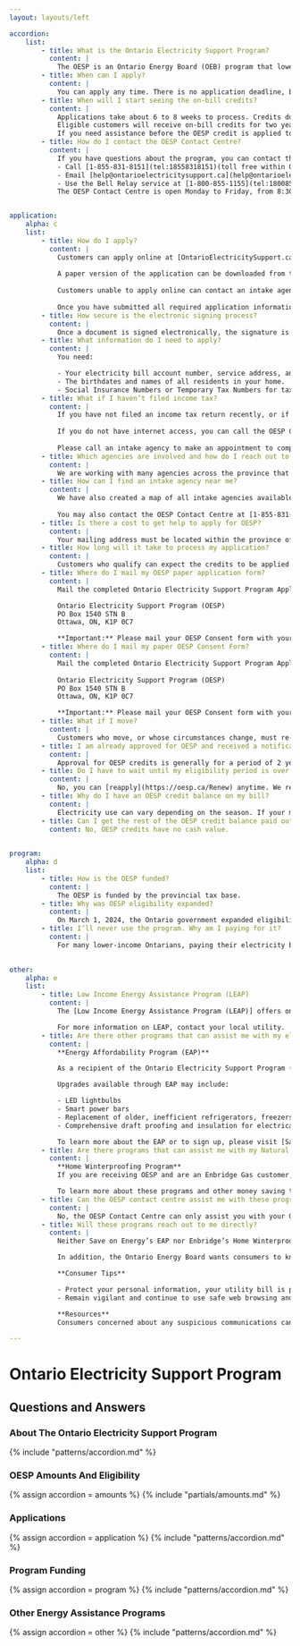 ```yaml
---
layout: layouts/left

accordion:
    list:
        - title: What is the Ontario Electricity Support Program?
          content: |
            The OESP is an Ontario Energy Board (OEB) program that lowers electricity bills for lower-income households. The OESP provides a monthly credit to eligible customers based on household income and household size. The OESP credits are applied directly to eligible customers’ bills.
        - title: When can I apply?
          content: |
            You can apply any time. There is no application deadline, but the sooner you apply and are accepted into the OESP, the sooner you will begin to receive the on-bill credits
        - title: When will I start seeing the on-bill credits?
          content: | 
            Applications take about 6 to 8 weeks to process. Credits don’t take effect until you submit all required information (including the signed consent form, if required) and your application is processed. The credit is applied to your utility bill as soon as possible after your application has been approved.
            Eligible customers will receive on-bill credits for two years regardless of when a customer applies and their credits begin. See "How do I Apply?"
            If you need assistance before the OESP credit is applied to your bill, please contact your electricity utility or visit the [OEB website](https://www.oeb.ca/rates-and-your-bill/help-low-income-consumers) for more information about other low-income programs that may be available to you.
        - title: How do I contact the OESP Contact Centre?
          content: |
            If you have questions about the program, you can contact the OESP Contact Centre in the following ways:
            - Call [1-855-831-8151](tel:18558318151)(toll free within Ontario)
            - Email [help@ontarioelectricitysupport.ca](help@ontarioelectricitysupport.ca)
            - Use the Bell Relay service at [1-800-855-1155](tel:18008551155) (TTY to TTY)
            The OESP Contact Centre is open Monday to Friday, from 8:30 a.m. to 5:00 p.m. ET.


application:
    alpha: c
    list:
        - title: How do I apply?
          content: |
            Customers can apply online at [OntarioElectricitySupport.ca.](http://www.ontarioelectricitysupport.ca/) You need to complete the online application. Then either complete the electronic consent form, or print and sign a paper consent form and mail it to the address provided on our website.
            
            A paper version of the application can be downloaded from the OESP application website at [OntarioElectricitySupport.ca](http://www.ontarioelectricitysupport.ca/) or can be mailed to applicants by the OESP Contact Centre upon request.
            
            Customers unable to apply online can contact an intake agency. Designated intake agencies can be searched on the OESP application website at [OntarioElectricitySupport.ca](http://www.ontarioelectricitysupport.ca/).
            
            Once you have submitted all required application information (including the OESP consent form), we will verify the household income and confirm eligibility with customers.
        - title: How secure is the electronic signing process?
          content: |
            Once a document is signed electronically, the signature is locked with a tamper-proof digital seal. Once locked, the signature cannot be copied or edited. Any attempt to alter the document’s contents will render it invalid. All data is stored in Canada on Secure servers.
        - title: What information do I need to apply?
          content: |
            You need:

            - Your electricity bill account number, service address, and account holder details.
            - The birthdates and names of all residents in your home.
            - Social Insurance Numbers or Temporary Tax Numbers for tax-filing household members.
        - title: What if I haven’t filed income tax?
          content: |
            If you have not filed an income tax return recently, or if your situation has changed since you last filed, you can apply for the OESP through a designated intake agency listed on our website at [OntarioElectricitySupport.ca](http://www.ontarioelectricitysupport.ca/).
            
            If you do not have internet access, you can call the OESP Contact Centre at [1-855-831-8151](tel:18558318151) to receive this information.
            
            Please call an intake agency to make an appointment to complete your OESP application. You need to bring all of the information specified in "What information do I need to apply?" and proof of your household income. Cheque stubs and letters from employers are examples of household income proof. Other types of proof may be applicable.
        - title: Which agencies are involved and how do I reach out to them if I need their help?
          content: |
            We are working with many agencies across the province that are available to help customers complete and submit their application. Agencies can be searched on the OESP website at [OntarioElectricitySupport.ca](http://www.ontarioelectricitysupport.ca/). We continually update the list as new intake agencies sign on. You may also contact the OESP Contact Centre at [1-855-831-8151](tel:18558318151) , 211 Ontario or your local utility for more information.
        - title: How can I find an intake agency near me?
          content: |
            We have also created a map of all intake agencies available to help customers complete and submit their OESP applications. You can use this map to search for an intake agency near you. To get to the map, click on [Google Maps].
            
            You may also contact the OESP Contact Centre at [1-855-831-8151](tel:18558318151), 211 Ontario or your local utility for more information.
        - title: Is there a cost to get help to apply for OESP?
          content: |
            Your mailing address must be located within the province of Ontario. If you have any questions about your mailing address, please call the OESP Contact Centre at [1-855-831-8151](tel:18558318151).
        - title: How long will it take to process my application?
          content: |
            Customers who qualify can expect the credits to be applied to their bill 6 to 8 weeks later. This timeline is based on your timely completion of all the steps of the application process including mailing in your OESP Consent form to the OESP Contact Centre.
        - title: Where do I mail my OESP paper application form?
          content: |
            Mail the completed Ontario Electricity Support Program Application Form to the address below:

            Ontario Electricity Support Program (OESP)
            PO Box 1540 STN B
            Ottawa, ON, K1P 0C7  

            **Important:** Please mail your OESP Consent form with your paper application. Make a note of the date you mailed your forms in case you need to track the status of your application later.
        - title: Where do I mail my paper OESP Consent Form?
          content: |
            Mail the completed Ontario Electricity Support Program Application Form to the address below:
            
            Ontario Electricity Support Program (OESP)
            PO Box 1540 STN B
            Ottawa, ON, K1P 0C7  

            **Important:** Please mail your OESP Consent form with your paper application. Make a note of the date you mailed your forms in case you need to track the status of your application later.
        - title: What if I move?
          content: |
            Customers who move, or whose circumstances change, must re-apply.
        - title: I am already approved for OESP and received a notification from my utility to reapply. Why do I need to renew my OESP eligibility?
          content: |
            Approval for OESP credits is generally for a period of 2 years. Since circumstances may change over the years, consumers are required to [reapply](https://oesp.ca/Renew) every 2 years to make sure they are receiving the appropriate amount of OESP assistance.
        - title: Do I have to wait until my eligibility period is over to reapply?
          content: |
            No, you can [reapply](https://oesp.ca/Renew) anytime. We recommend reapplying a month or two before the end of your eligibility period.
        - title: Why do I have an OESP credit balance on my bill?
          content: |
            Electricity use can vary depending on the season. If your monthly OESP credit is larger than your utility bill, the credit rolls over to offset electricity costs in future months, such as heating during winter.
        - title: Can I get the rest of the OESP credit balance paid out?
          content: No, OESP credits have no cash value.

        
program:
    alpha: d
    list:
        - title: How is the OESP funded?
          content: |
            The OESP is funded by the provincial tax base.
        - title: Why was OESP eligibility expanded?
          content: |
            On March 1, 2024, the Ontario government expanded eligibility of the OESP by up to 35% so that more households will have access to the program, lowering their bills through on-bill credits. The new income eligibility thresholds for OESP reflects Canada’s 2020 Low-Income Measure (LIM). Note that the amounts listed are after income tax is deducted, potentially making more Ontarians eligible.
        - title: I’ll never use the program. Why am I paying for it?
          content: |
            For many lower-income Ontarians, paying their electricity bill can be a challenge. Electricity represents a significantly greater share of their monthly expenses. For households with an annual income of $20,000 a typical electricity bill could be 10 per cent or more of their income.
        

other:
    alpha: e
    list:
        - title: Low Income Energy Assistance Program (LEAP)
          content: |
            The [Low Income Energy Assistance Program (LEAP)] offers one-time support for low-income customers who are in arrears and facing disconnection of their electricity or natural gas service.

            For more information on LEAP, contact your local utility.
        - title: Are there other programs that can assist me with my electricity bill?
          content: |
            **Energy Affordability Program (EAP)**

            As a recipient of the Ontario Electricity Support Program (OESP), you may be eligible to receive additional assistance in reducing your electricity costs through the Save on Energy’s Energy Affordability Program (EAP). EAP is an energy-efficiency program that provides energy-efficient upgrades for your home at no cost to you.

            Upgrades available through EAP may include:

            - LED lightbulbs
            - Smart power bars
            - Replacement of older, inefficient refrigerators, freezers and window air conditioners
            - Comprehensive draft proofing and insulation for electrically heated homes.

            To learn more about the EAP or to sign up, please visit [SaveonEnergy.ca/EAP](https://www.uniongas.com/residential/save-money-energy) or call the Save on Energy contact centre at [1-855-591-0877].
        - title: Are there programs that can assist me with my Natural Gas bill?
          content: |
            **Home Winterproofing Program**
            If you are receiving OESP and are an Enbridge Gas customer, you could receive free energy efficient upgrades, which may include insulation, draft proofing and a smart thermostat. For more information visit Enbridge Gas’ [Home Winterproofing Program](https://www.enbridgegas.com/residential/rebates-energy-conservation/home-winterproofing-program).

            To learn more about these programs and other money saving tips, visit [save money & energy](https://www.uniongas.com/residential/save-money-energy) or call [1-888-774-3111](callto:1-888-774-3111).
        - title: Can the OESP contact centre assist me with these programs?
          content: |
            No, the OESP Contact Centre can only assist you with your OESP application. To take advantage of these programs, please use the contact information provided above.
        - title: Will these programs reach out to me directly?
          content: |
            Neither Save on Energy’s EAP nor Enbridge’s Home Winterproofing Program (HWP) will reach out to you directly unless you have contacted them first to apply. If you receive a call claiming to be from either of these programs and don’t remember reaching out to them, please contact the EAP or HWP using the contact information above.

            In addition, the Ontario Energy Board wants consumers to know that the OESP application and approval process does not require a home visit. OEB staff do not conduct a home audit, check furnaces or install equipment for this or any other program.

            **Consumer Tips**

            - Protect your personal information, your utility bill is private. It contains personal information like your account number and energy usage. Ensure there is a valid reason for disclosing this information (e.g., determining your eligibility) before doing so.
            - Remain vigilant and continue to use safe web browsing and email practices. Make sure you are accessing a safe and trusted source such as the utility’s website or call centre telephone number **exactly** as displayed on your bill.

            **Resources**
            Consumers concerned about any suspicious communications can also contact the Canadian Anti-Fraud Centre or call [1-888-495-8501](callto:1-888-495-8501).

---
```

<style>
  @media (max-width: 640px) {
  .table-large { display:none; }
  }
 @media (min-width: 641px) {
  .table-small { display:none; }
  }
</style>

# Ontario Electricity Support Program

## Questions and Answers

### About The Ontario Electricity Support Program
{% include "patterns/accordion.md" %}

### OESP Amounts And Eligibility
{% assign accordion = amounts %}
{% include "partials/amounts.md" %}

### Applications
{% assign accordion = application %}
{% include "patterns/accordion.md" %}

### Program Funding
{% assign accordion = program %}
{% include "patterns/accordion.md" %}

### Other Energy Assistance Programs
{% assign accordion = other %}
{% include "patterns/accordion.md" %}